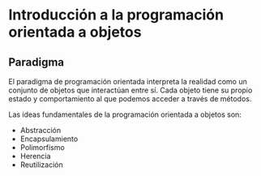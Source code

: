 # Introducción a la programación orientada a objetos

## Paradigma

El paradigma de programación orientada interpreta la realidad como un conjunto de objetos que interactúan entre sí. Cada objeto tiene su propio estado y comportamiento al que podemos acceder a través de métodos.

Las ideas fundamentales de la programación orientada a objetos son:

* Abstracción
* Encapsulamiento
* Polimorfismo
* Herencia
* Reutilización


